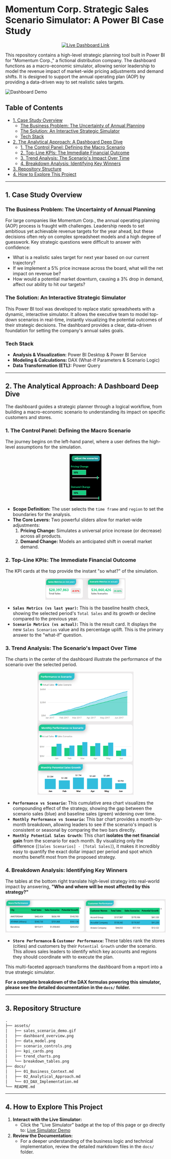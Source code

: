 # Momentum Corp. Strategic Sales Scenario Simulator: A Power BI Case Study

<p align="center">
  <a href="https://tinyurl.com/2d85d68u" target="_blank">
    <img src="https://img.shields.io/badge/Live_Simulator-Try_It_Here-17a2b8?style=for-the-badge&logo=powerbi" alt="Live Dashboard Link">
  </a>
</p>

This repository contains a high-level strategic planning tool built in Power BI for "Momentum Corp.," a fictional distribution company. The dashboard functions as a macro-economic simulator, allowing senior leadership to model the revenue impact of market-wide pricing adjustments and demand shifts. It is designed to support the annual operating plan (AOP) by providing a data-driven way to set realistic sales targets.

![Dashboard Demo](assets/sales_scenario_demo.gif)

## Table of Contents
- [1. Case Study Overview](#1-case-study-overview)
  - [The Business Problem: The Uncertainty of Annual Planning](#the-business-problem-the-uncertainty-of-annual-planning)
  - [The Solution: An Interactive Strategic Simulator](#the-solution-an-interactive-strategic-simulator)
  - [Tech Stack](#tech-stack)
- [2. The Analytical Approach: A Dashboard Deep Dive](#2-the-analytical-approach-a-dashboard-deep-dive)
  - [1. The Control Panel: Defining the Macro Scenario](#1-the-control-panel-defining-the-macro-scenario)
  - [2. Top-Line KPIs: The Immediate Financial Outcome](#2-top-line-kpis-the-immediate-financial-outcome)
  - [3. Trend Analysis: The Scenario's Impact Over Time](#3-trend-analysis-the-scenarios-impact-over-time)
  - [4. Breakdown Analysis: Identifying Key Winners](#4-breakdown-analysis-identifying-key-winners)
- [3. Repository Structure](#3-repository-structure)
- [4. How to Explore This Project](#4-how-to-explore-this-project)

---

## 1. Case Study Overview

### The Business Problem: The Uncertainty of Annual Planning
For large companies like Momentum Corp., the annual operating planning (AOP) process is fraught with challenges. Leadership needs to set ambitious yet achievable revenue targets for the year ahead, but these decisions often rely on complex spreadsheet models and a high degree of guesswork. Key strategic questions were difficult to answer with confidence:
*   What is a realistic sales target for next year based on our current trajectory?
*   If we implement a 5% price increase across the board, what will the net impact on revenue be?
*   How would a potential market downturn, causing a 3% drop in demand, affect our ability to hit our targets?

### The Solution: An Interactive Strategic Simulator
This Power BI tool was developed to replace static spreadsheets with a dynamic, interactive simulator. It allows the executive team to model top-down scenarios in real-time, instantly visualizing the potential outcomes of their strategic decisions. The dashboard provides a clear, data-driven foundation for setting the company's annual sales goals.

### Tech Stack
*   **Analysis & Visualization:** Power BI Desktop & Power BI Service
*   **Modeling & Calculations:** DAX (What-If Parameters & Scenario Logic)
*   **Data Transformation (ETL):** Power Query

---

## 2. The Analytical Approach: A Dashboard Deep Dive

The dashboard guides a strategic planner through a logical workflow, from building a macro-economic scenario to understanding its impact on specific customers and stores.

### 1. The Control Panel: Defining the Macro Scenario
The journey begins on the left-hand panel, where a user defines the high-level assumptions for the simulation.

<p align="center"> <img src="assets/scenario_controls.png" width="20%" alt="Data Model"> </p>

*   **Scope Definition:** The user selects the `time frame` and `region` to set the boundaries for the analysis.
*   **The Core Levers:** Two powerful sliders allow for market-wide adjustments:
    1.  **Pricing Change:** Simulates a universal price increase (or decrease) across all products.
    2.  **Demand Change:** Models an anticipated shift in overall market demand.

### 2. Top-Line KPIs: The Immediate Financial Outcome
The KPI cards at the top provide the instant "so what?" of the simulation.

<p align="center"> <img src="assets/kpi_cards.png" width="50%" alt="Data Model"> </p>

*   **`Sales Metrics (vs last year)`:** This is the baseline health check, showing the selected period's `Total Sales` and its growth or decline compared to the previous year.
*   **`Scenario Metrics (vs actual)`:** This is the result card. It displays the new `Sales Scenarios` value and its percentage uplift. This is the primary answer to the "what-if" question.

### 3. Trend Analysis: The Scenario's Impact Over Time
The charts in the center of the dashboard illustrate the performance of the scenario over the selected period.

<p align="center"> <img src="assets/trend_charts.png" width="60%" alt="Data Model"> </p>

*   **`Performance vs Scenario`:** This cumulative area chart visualizes the compounding effect of the strategy, showing the gap between the scenario sales (blue) and baseline sales (green) widening over time.
*   **`Monthly Performance vs Scenario`:** This bar chart provides a month-by-month breakdown, allowing leaders to see if the scenario's impact is consistent or seasonal by comparing the two bars directly.
*   **`Monthly Potential Sales Growth`:** This chart **isolates the net financial gain** from the scenario for each month. By visualizing only the difference (`[Sales Scenarios] - [Total Sales]`), it makes it incredibly easy to quantify the exact dollar impact per period and spot which months benefit most from the proposed strategy.

### 4. Breakdown Analysis: Identifying Key Winners
The tables at the bottom right translate high-level strategy into real-world impact by answering, **"Who and where will be most affected by this strategy?"**

![Breakdown Tables](assets/breakdown_tables.png)

*   **`Store Performance` & `Customer Performance`:** These tables rank the stores (cities) and customers by their `Potential Growth` under the scenario. This allows sales leaders to identify which key accounts and regions they should coordinate with to execute the plan.

This multi-faceted approach transforms the dashboard from a report into a true strategic simulator.

**For a complete breakdown of the DAX formulas powering this simulator, please see the detailed documentation in the `docs/` folder.**

---

## 3. Repository Structure
```
.
├── assets/
│   ├── sales_scenario_demo.gif
│   ├── dashboard_overview.png
│   ├── data_model.png
│   ├── scenario_controls.png
│   ├── kpi_cards.png
│   ├── trend_charts.png
│   └── breakdown_tables.png
├── docs/
│   ├── 01_Business_Context.md
│   ├── 02_Analytical_Approach.md
│   └── 03_DAX_Implementation.md
└── README.md
```

---

## 4. How to Explore This Project
1.  **Interact with the Live Simulator:**
    *   Click the "Live Simulator" badge at the top of this page or go directly to: [Live Simulator Demo](https://tinyurl.com/2d85d68u)
2.  **Review the Documentation:**
    *   For a deeper understanding of the business logic and technical implementation, review the detailed markdown files in the `docs/` folder.



